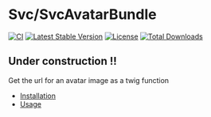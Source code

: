 # Svc/SvcAvatarBundle

[![CI](https://github.com/Sven-Ve/svc-avatar-bundle/actions/workflows/php.yml/badge.svg)](https://github.com/Sven-Ve/svc-avatar-bundle/actions/workflows/php.yml) 
[![Latest Stable Version](https://poser.pugx.org/svc/avatar-bundle/v)](https://packagist.org/packages/svc/avatar-bundle) 
[![License](https://poser.pugx.org/svc/avatar-bundle/license)](https://packagist.org/packages/svc/avatar-bundle) 
[![Total Downloads](https://poser.pugx.org/svc/avatar-bundle/downloads)](https://packagist.org/packages/svc/avatar-bundle)

## Under construction !!

Get the url for an avatar image as a twig function


* [Installation](docs/installation.md)
* [Usage](docs/usage.md)
